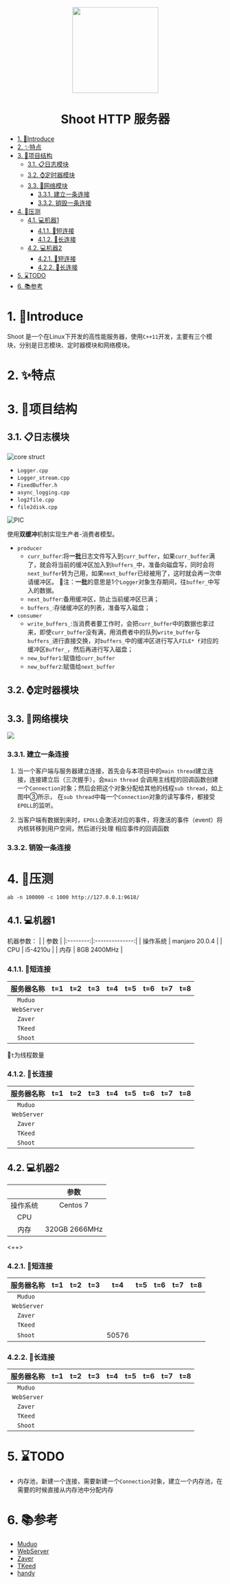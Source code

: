 <div align=center><img src="https://github.com/Hanwn/Shoot/blob/dev/pic/logo.png?raw=true" width="200px" height="200px" ></div>

<h1 align=center>Shoot HTTP 服务器</h1>

- [1. :beginner:Introduce](#1-beginnerintroduce)
- [2. :sparkles:特点](#2-sparkles特点)
- [3. :construction:项目结构](#3-construction项目结构)
  - [3.1. :clipboard:日志模块](#31-clipboard日志模块)
  - [3.2. :watch:定时器模块](#32-watch定时器模块)
  - [3.3. :signal_strength:网络模块](#33-signal_strength网络模块)
    - [3.3.1. 建立一条连接](#331-建立一条连接)
    - [3.3.2. 销毁一条连接](#332-销毁一条连接)
- [4. :rocket:压测](#4-rocket压测)
  - [4.1. :computer:机器1](#41-computer机器1)
    - [4.1.1. :link:短连接](#411-link短连接)
    - [4.1.2. :link:长连接](#412-link长连接)
  - [4.2. :computer:机器2](#42-computer机器2)
    - [4.2.1. :link:短连接](#421-link短连接)
    - [4.2.2. :link:长连接](#422-link长连接)
- [5. :hourglass:TODO](#5-hourglasstodo)
- [6. :books:参考](#6-books参考)
# 1. :beginner:Introduce

Shoot 是一个在Linux下开发的高性能服务器，使用`C++11`开发，主要有三个模块，分别是日志模块、定时器模块和网络模块。


# 2. :sparkles:特点

# 3. :construction:项目结构

## 3.1. :clipboard:日志模块
![core struct](https://github.com/Hanwn/Shoot/blob/log/pic/log_core.png?raw=true)

- `Logger.cpp`
- `Logger_stream.cpp`
- `FixedBuffer.h`
- `async_logging.cpp`
- `log2file.cpp`
- `file2disk.cpp`

![PIC](https://github.com/Hanwn/Shoot/blob/log/pic/log_module1.png?raw=true)

使用**双缓冲**机制实现生产者-消费者模型。
- `producer`
  - `curr_buffer`:将**一批**日志文件写入到`curr_buffer`，如果`curr_buffer`满了，就会将当前的缓冲区加入到`buffers_`中，准备向磁盘写，同时会将`next_buffer`转为己用，如果`next_buffer`已经被用了，这时就会再一次申请缓冲区。
    :bell:注：**一批**的意思是1个`Logger`对象生存期间，往`buffer_`中写入的数据。
  - `next_buffer`:备用缓冲区，防止当前缓冲区已满；
  - `buffers_`:存储缓冲区的列表，准备写入磁盘；
- `consumer`
  - `write_buffers_`:当消费者要工作时，会把`curr_buffer`中的数据也拿过来，即使`curr_buffer`没有满，用消费者中的队列`write_buffer`与`buffers_`进行直接交换，对`buffers_`中的缓冲区进行写入`FILE* f`对应的缓冲区`Buffer_`，然后再进行写入磁盘；
  - `new_buffer1`:赋值给`curr_buffer`
  - `new_buffer2`:赋值给`next_buffer`

## 3.2. :watch:定时器模块


## 3.3. :signal_strength:网络模块

![](https://github.com/Hanwn/Shoot/blob/net/pic/shoot_net.png?raw=true)

### 3.3.1. 建立一条连接
1. 当一个客户端与服务器建立连接，首先会与本项目中的`main thread`建立连接，连接建立后（三次握手），会`main thread`
会调用主线程的回调函数创建一个`Connection`对象；然后会把这个对象分配给其他的线程`sub thread`，如上图中③所示，
在`sub thread`中每一个`Connection`对象的读写事件，都接受`EPOLL`的监听。

2. 当客户端有数据到来时，`EPOLL`会激活对应的事件，将激活的事件（event）将内核转移到用户空间，然后进行处理
相应事件的回调函数

### 3.3.2. 销毁一条连接

# 4. :rocket:压测

```shell
ab -n 100000 -c 1000 http://127.0.0.1:9618/
```

## 4.1. :computer:机器1

机器参数：
|          | 参数           |
|:--------:|:--------------:|
| 操作系统 | manjaro 20.0.4 |
| CPU      | i5-4210u       |
| 内存     | 8GB 2400MHz    |

### 4.1.1. :link:短连接
| 服务器名称  | t=1 | t=2 | t=3 | t=4 | t=5 | t=6 | t=7 | t=8 |
|:-----------:|:---:|:---:|:---:|:---:|:---:|:---:|:---:|:---:|
| `Muduo `    |     |     |     |     |     |     |     |     |
| `WebServer` |     |     |     |     |     |     |     |     |
| `Zaver `    |     |     |     |     |     |     |     |     |
| `TKeed `    |     |     |     |     |     |     |     |     |
| `Shoot `    |     |     |     |     |     |     |     |     |
:bell:`t`为线程数量

### 4.1.2. :link:长连接

| 服务器名称  | t=1 | t=2 | t=3 | t=4 | t=5 | t=6 | t=7 | t=8 |
|:-----------:|:---:|:---:|:---:|:---:|:---:|:---:|:---:|:---:|
| `Muduo `    |     |     |     |     |     |     |     |     |
| `WebServer` |     |     |     |     |     |     |     |     |
| `Zaver `    |     |     |     |     |     |     |     |     |
| `TKeed `    |     |     |     |     |     |     |     |     |
| `Shoot `    |     |     |     |     |     |     |     |     |

## 4.2. :computer:机器2

| |参数 |
|:-:|:-:|
|操作系统 |Centos 7 |
|CPU | |
|内存 |320GB 2666MHz |

<++>

### 4.2.1. :link:短连接
| 服务器名称  | t=1 | t=2 | t=3 | t=4   | t=5 | t=6 | t=7 | t=8 |
|:-----------:|:---:|:---:|:---:|:-----:|:---:|:---:|:---:|:---:|
| `Muduo `    |     |     |     |       |     |     |     |     |
| `WebServer` |     |     |     |       |     |     |     |     |
| `Zaver `    |     |     |     |       |     |     |     |     |
| `TKeed `    |     |     |     |       |     |     |     |     |
| `Shoot `    |     |     |     | 50576 |     |     |     |     |

### 4.2.2. :link:长连接
| 服务器名称  | t=1 | t=2 | t=3 | t=4 | t=5 | t=6 | t=7 | t=8 |
|:-----------:|:---:|:---:|:---:|:---:|:---:|:---:|:---:|:---:|
| `Muduo `    |     |     |     |     |     |     |     |     |
| `WebServer` |     |     |     |     |     |     |     |     |
| `Zaver `    |     |     |     |     |     |     |     |     |
| `TKeed `    |     |     |     |     |     |     |     |     |
| `Shoot `    |     |     |     |     |     |     |     |     |



# 5. :hourglass:TODO

- 内存池，新建一个连接，需要新建一个`Connection`对象，建立一个内存池，在需要的时候直接从内存池中分配内存

# 6. :books:参考

- [Muduo](https://github.com/chenshuo/muduo)
- [WebServer](https://github.com/linyacool/WebServer)
- [Zaver](https://github.com/zyearn/zaver)
- [TKeed](https://github.com/linw7/TKeed)
- [handy](https://github.com/yedf/handy)
